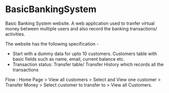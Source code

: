 # BasicBankingSystem


Basic Banking System website. 
A web application used to tranfer virtual money between multiple users and also record the banking transactions/ activities.

The website has the following specification -
- Start with a dummy data for upto 10 customers. Customers table with basic fields such as name, email, current balance etc. 
- Transaction status: Transfer table/ Transfer History which records all the transactions

Flow : Home Page > View all customers > Select and View one customer > Transfer Money > Select customer to transfer to > View all Customers.
